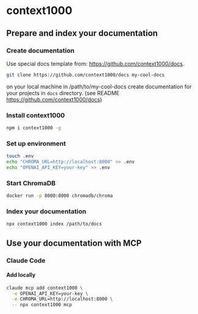 # context1000

## Prepare and index your documentation

### Create documentation

Use special docs template from: <https://github.com/context1000/docs>.

```bash
git clone https://github.com/context1000/docs my-cool-docs
```

on your local machine in /path/to/my-cool-docs create documentation for your projects in `docs` directory. (see README <https://github.com/context1000/docs>)

### Install context1000

```bash
npm i context1000 -g
```

### Set up environment

```bash
touch .env
echo "CHROMA_URL=http://localhost:8000" >> .env
echo "OPENAI_API_KEY=your-key" >> .env
```

### Start ChromaDB

```bash
docker run -p 8000:8000 chromadb/chroma
```

### Index your documentation

```bash
npx context1000 index /path/to/docs
```

## Use your documentation with MCP

### Claude Code


#### Add locally

```bash
claude mcp add context1000 \
  -e OPENAI_API_KEY=your-key \
  -e CHROMA_URL=http://localhost:8000 \
  -- npx context1000 mcp
```
